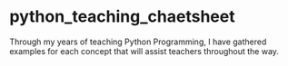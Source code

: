 # python_teaching_chaetsheet
Through my years of teaching Python Programming, I have gathered examples for each concept that will assist teachers throughout the way.
